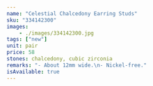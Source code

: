 ```yaml
---
name: "Celestial Chalcedony Earring Studs"
sku: "334142300"
images:
    - ./images/334142300.jpg
tags: ["new"]
unit: pair
price: 58
stones: chalcedony, cubic zirconia
remarks: "- About 12mm wide.\n- Nickel-free."
isAvailable: true
---
```

